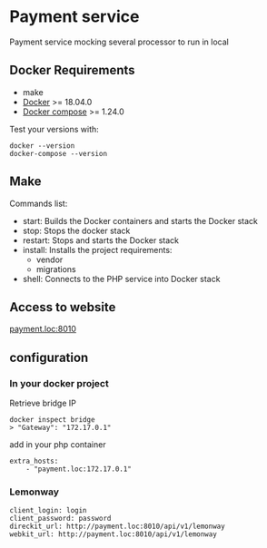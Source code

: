 # Payment service
Payment service mocking several processor to run in local

## Docker Requirements

- make
- [Docker](https://docs.docker.com/install/#supported-platforms) >= 18.04.0
- [Docker compose](https://docs.docker.com/compose/install) >= 1.24.0

Test your versions with:

```shell
docker --version
docker-compose --version
```

## Make

Commands list:

- start: Builds the Docker containers and starts the Docker stack
- stop: Stops the docker stack
- restart: Stops and starts the Docker stack
- install: Installs the project requirements:
  - vendor
  - migrations
- shell: Connects to the PHP service into Docker stack

## Access to website

[payment.loc:8010](http://payment.loc:8010)

## configuration

### In your docker project
Retrieve bridge IP
```
docker inspect bridge
> "Gateway": "172.17.0.1"
```

add in your php container
```
extra_hosts:
    - "payment.loc:172.17.0.1"
```


### Lemonway 
```
client_login: login
client_password: password
direckit_url: http://payment.loc:8010/api/v1/lemonway 
webkit_url: http://payment.loc:8010/api/v1/lemonway 
```
